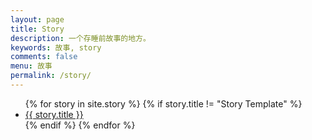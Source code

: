 ```yaml
---
layout: page
title: Story
description: 一个存睡前故事的地方。
keywords: 故事, story
comments: false
menu: 故事
permalink: /story/
---
```


> 

<ul class="listing">
{% for story in site.story %}
{% if story.title != "Story Template" %}
<li class="listing-item"><a href="{{ site.url }}{{ story.url }}">{{ story.title }}</a></li>
{% endif %}
{% endfor %}
</ul>
